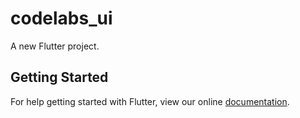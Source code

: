 # codelabs_ui

A new Flutter project.

## Getting Started

For help getting started with Flutter, view our online
[documentation](https://flutter.io/).
